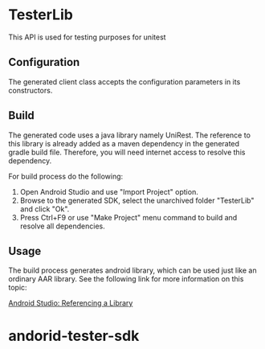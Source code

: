 # TesterLib

This API is used for testing purposes for unitest 

## Configuration

The generated client class accepts the configuration parameters in its constructors.

## Build

The generated code uses a java library namely UniRest. The reference to this
library is already added as a maven dependency in the generated gradle build
file. Therefore, you will need internet access to resolve this dependency.

For build process do the following:

1. Open Android Studio and use "Import Project" option. 
2. Browse to the generated SDK, select the unarchived folder "TesterLib" and click "Ok".
3. Press Ctrl+F9 or use "Make Project" menu command to build and resolve all dependencies.


## Usage

The build process generates android library, which can be used just like an
ordinary AAR library. See the following link for more information on this
topic: 

[Android Studio: Referencing a Library](http://tools.android.com/tech-docs/new-build-system/user-guide#TOC-Referencing-a-Library)
# andorid-tester-sdk
